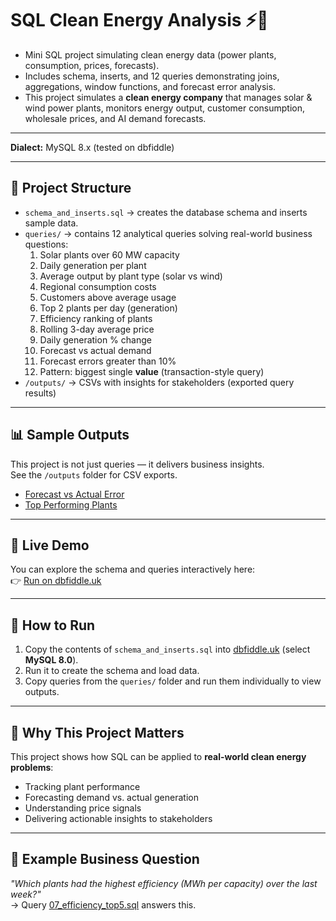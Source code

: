 # SQL Clean Energy Analysis ⚡🌱

- Mini SQL project simulating clean energy data (power plants, consumption, prices, forecasts).  
- Includes schema, inserts, and 12 queries demonstrating joins, aggregations, window functions, and forecast error analysis.  
- This project simulates a **clean energy company** that manages solar & wind power plants, monitors energy output, customer consumption, wholesale prices, and AI demand forecasts.  

---

**Dialect:** MySQL 8.x (tested on dbfiddle)

---

## 📂 Project Structure
- `schema_and_inserts.sql` → creates the database schema and inserts sample data.  
- `queries/` → contains 12 analytical queries solving real-world business questions:  
  1. Solar plants over 60 MW capacity  
  2. Daily generation per plant  
  3. Average output by plant type (solar vs wind)  
  4. Regional consumption costs  
  5. Customers above average usage  
  6. Top 2 plants per day (generation)  
  7. Efficiency ranking of plants  
  8. Rolling 3-day average price  
  9. Daily generation % change  
  10. Forecast vs actual demand  
  11. Forecast errors greater than 10%  
  12. Pattern: biggest single **value** (transaction-style query)  
- `/outputs/` → CSVs with insights for stakeholders (exported query results)  

---

## 📊 Sample Outputs
This project is not just queries — it delivers business insights.  
See the `/outputs` folder for CSV exports.

- [Forecast vs Actual Error](outputs/forecast_vs_actual_error.csv)  
- [Top Performing Plants](outputs/top_performing_plants.csv)  

---

## 🔗 Live Demo
You can explore the schema and queries interactively here:  
👉 [Run on dbfiddle.uk](https://dbfiddle.uk/24FWolAr)

---

## 🚀 How to Run 
1. Copy the contents of `schema_and_inserts.sql` into [dbfiddle.uk](https://dbfiddle.uk) (select **MySQL 8.0**).  
2. Run it to create the schema and load data.  
3. Copy queries from the `queries/` folder and run them individually to view outputs.  

---

## 🎯 Why This Project Matters
This project shows how SQL can be applied to **real-world clean energy problems**:  
- Tracking plant performance  
- Forecasting demand vs. actual generation  
- Understanding price signals  
- Delivering actionable insights to stakeholders  

---

## 📌 Example Business Question
*"Which plants had the highest efficiency (MWh per capacity) over the last week?"*  
→ Query [07_efficiency_top5.sql](queries/07_efficiency_top5.sql) answers this.
